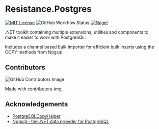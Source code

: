 # Resistance.Postgres

[![MIT License](https://img.shields.io/github/license/RagingKore/resistance.postgres)](LICENSE)
![GitHub Workflow Status](https://img.shields.io/github/workflow/status/RagingKore/resistance.postgres/Publish%20NuGet)
[![Nuget](https://img.shields.io/nuget/v/resistance.postgres.svg)](https://www.nuget.org/packages/resistance.postgres/)


.NET toolkit containing multiple extensions, utilities and components to make it easier to work with PostgreSQL.

Includes a channel based bulk importer for efficient bulk inserts using the COPY methods from Npgsql.


## Contributors

![GitHub Contributors Image](https://contrib.rocks/image?repo=RagingKore/resistance.postgres)

Made with [contributors-img](https://contrib.rocks).

## Acknowledgements

* [PostgreSQLCopyHelper](https://github.com/PostgreSQLCopyHelper/PostgreSQLCopyHelper)
* [Npgsql - the .NET data provider for PostgreSQL](https://github.com/npgsql/npgsql)
